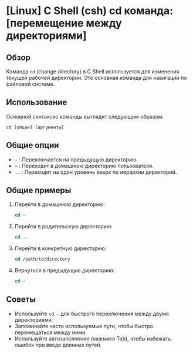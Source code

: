 # [Linux] C Shell (csh) cd команда: [перемещение между директориями]

## Обзор
Команда `cd` (change directory) в C Shell используется для изменения текущей рабочей директории. Это основная команда для навигации по файловой системе.

## Использование
Основной синтаксис команды выглядит следующим образом:

```
cd [опции] [аргументы]
```

## Общие опции
- `-` : Переключается на предыдущую директорию.
- `~` : Переходит в домашнюю директорию пользователя.
- `..` : Переходит на один уровень вверх по иерархии директорий.

## Общие примеры
1. Перейти в домашнюю директорию:
   ```csh
   cd ~
   ```

2. Перейти в родительскую директорию:
   ```csh
   cd ..
   ```

3. Перейти в конкретную директорию:
   ```csh
   cd /path/to/directory
   ```

4. Вернуться в предыдущую директорию:
   ```csh
   cd -
   ```

## Советы
- Используйте `cd -` для быстрого переключения между двумя директориями.
- Запоминайте часто используемые пути, чтобы быстро перемещаться между ними.
- Используйте автозаполнение (нажмите Tab), чтобы избежать ошибок при вводе длинных путей.
